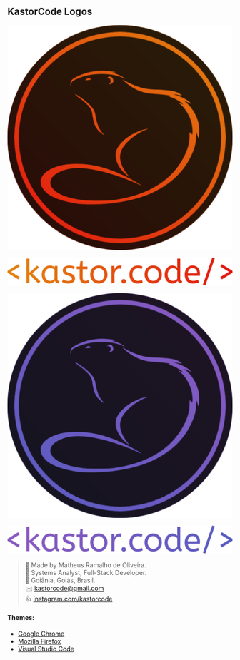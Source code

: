 ## KastorCode Logos

<p align="center">
  <img src="2/logo-gradient-dark-orange.svg" />
</p>
<p align="center">
  <img src="2/name-gradient-orange.svg" />
</p>
<p align="center">
  <img src="2/logo-gradient-dark-purple.svg" />
</p>
<p align="center">
  <img src="2/name-gradient-purple.svg" />
</p>

> 👷 Made by Matheus Ramalho de Oliveira.  
🔨 Systems Analyst, Full-Stack Developer.  
🏡 Goiânia, Goiás, Brasil.  
✉️ kastorcode@gmail.com  
👍 [instagram.com/kastorcode](https://www.instagram.com/kastorcode)

#### Themes:
- [Google Chrome](https://chrome.google.com/webstore/search/kastorcode)
- [Mozilla Firefox](https://addons.mozilla.org/firefox/user/16990587)
- [Visual Studio Code](https://marketplace.visualstudio.com/publishers/kastorcode)
